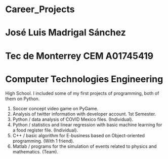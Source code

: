 # Career_Projects
# José Luis Madrigal Sánchez
# Tec de Monterrey CEM A01745419
# Computer Technologies Engineering

High School.
I included some of my first projects of programming, both of them on Python.
1. Soccer concept video game on PyGame.
2. Analysis of twitter information with developer account.
1st Semester.
1. Python / data analysis of COVID Mexico files. (Individual).
2. Python / statistics and linear regression with basic machine learning for a food register file. (Individual).
2. C++ / basic algorithm for E-business based on Object-oriented programming. (With 1 friend).
3. Matlab / programs for the simulation of events related to physics and mathematics. (Team). 
